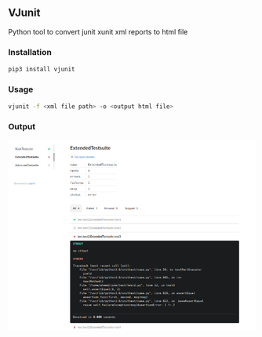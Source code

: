 ## VJunit

Python tool to convert junit xunit  xml reports to html file

### Installation
```bash
pip3 install vjunit
```
### Usage

```bash
vjunit -f <xml file path> -o <output html file>
```

### Output

![image](/assets/screenshot1.png)
